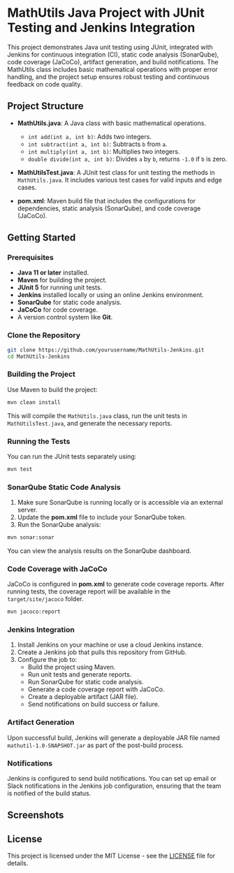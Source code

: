 
# MathUtils Java Project with JUnit Testing and Jenkins Integration

This project demonstrates Java unit testing using JUnit, integrated with Jenkins for continuous integration (CI), static code analysis (SonarQube), code coverage (JaCoCo), artifact generation, and build notifications. The MathUtils class includes basic mathematical operations with proper error handling, and the project setup ensures robust testing and continuous feedback on code quality.

## Project Structure

- **MathUtils.java**: A Java class with basic mathematical operations.
  - `int add(int a, int b)`: Adds two integers.
  - `int subtract(int a, int b)`: Subtracts `b` from `a`.
  - `int multiply(int a, int b)`: Multiplies two integers.
  - `double divide(int a, int b)`: Divides `a` by `b`, returns `-1.0` if `b` is zero.

- **MathUtilsTest.java**: A JUnit test class for unit testing the methods in `MathUtils.java`. It includes various test cases for valid inputs and edge cases.
  
- **pom.xml**: Maven build file that includes the configurations for dependencies, static analysis (SonarQube), and code coverage (JaCoCo).

## Getting Started

### Prerequisites

- **Java 11 or later** installed.
- **Maven** for building the project.
- **JUnit 5** for running unit tests.
- **Jenkins** installed locally or using an online Jenkins environment.
- **SonarQube** for static code analysis.
- **JaCoCo** for code coverage.
- A version control system like **Git**.

### Clone the Repository

```bash
git clone https://github.com/yourusername/MathUtils-Jenkins.git
cd MathUtils-Jenkins
```

### Building the Project

Use Maven to build the project:

```bash
mvn clean install
```

This will compile the `MathUtils.java` class, run the unit tests in `MathUtilsTest.java`, and generate the necessary reports.

### Running the Tests

You can run the JUnit tests separately using:

```bash
mvn test
```

### SonarQube Static Code Analysis

1. Make sure SonarQube is running locally or is accessible via an external server.
2. Update the **pom.xml** file to include your SonarQube token.
3. Run the SonarQube analysis:

```bash
mvn sonar:sonar
```

You can view the analysis results on the SonarQube dashboard.

### Code Coverage with JaCoCo

JaCoCo is configured in **pom.xml** to generate code coverage reports. After running tests, the coverage report will be available in the `target/site/jacoco` folder.

```bash
mvn jacoco:report
```

### Jenkins Integration

1. Install Jenkins on your machine or use a cloud Jenkins instance.
2. Create a Jenkins job that pulls this repository from GitHub.
3. Configure the job to:
   - Build the project using Maven.
   - Run unit tests and generate reports.
   - Run SonarQube for static code analysis.
   - Generate a code coverage report with JaCoCo.
   - Create a deployable artifact (JAR file).
   - Send notifications on build success or failure.

### Artifact Generation

Upon successful build, Jenkins will generate a deployable JAR file named `mathutil-1.0-SNAPSHOT.jar` as part of the post-build process.

### Notifications

Jenkins is configured to send build notifications. You can set up email or Slack notifications in the Jenkins job configuration, ensuring that the team is notified of the build status.

## Screenshots

[](images/img1.png)
[](images/img2.png)
[](images/img3.png)
[](images/img4.png)
[](images/img5.png)
[](images/img6.png)
[](images/img7.png)
[](images/img8.png)
[](images/img9.png)
[](images/img10.png)
[](images/img11.png)
[](images/img12.png)
[](images/img13.png)
[](images/img14.png)

## License

This project is licensed under the MIT License - see the [LICENSE](LICENSE) file for details.

